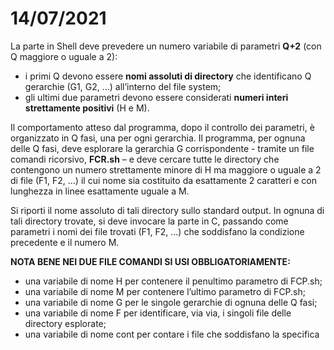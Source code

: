 # 14/07/2021

La parte in Shell deve prevedere un numero variabile di parametri **Q+2** (con Q maggiore o uguale a 2): 
- i primi Q devono essere **nomi assoluti di directory** che identificano Q gerarchie (G1, G2, …) all’interno del file system;
- gli ultimi due parametri devono essere considerati **numeri interi strettamente positivi** (H e M). 

Il comportamento atteso dal programma, dopo il controllo dei parametri, è organizzato in Q fasi, una per ogni
gerarchia.
Il programma, per ognuna delle Q fasi, deve esplorare la gerarchia G corrispondente - tramite un file comandi
ricorsivo, **FCR.sh** – e deve cercare tutte le directory che contengono un numero strettamente minore di H ma
maggiore o uguale a 2 di file (F1, F2, ...) il cui nome sia costituito da esattamente 2 caratteri e con lunghezza in
linee esattamente uguale a M. 

Si riporti il nome assoluto di tali directory sullo standard output. In ognuna di tali
directory trovate, si deve invocare la parte in C, passando come parametri i nomi dei file trovati (F1, F2, ...) che
soddisfano la condizione precedente e il numero M.

**NOTA BENE NEI DUE FILE COMANDI SI USI OBBLIGATORIAMENTE:**
- una variabile di nome H per contenere il penultimo parametro di FCP.sh;
- una variabile di nome M per contenere l’ultimo parametro di FCP.sh;
- una variabile di nome G per le singole gerarchie di ognuna delle Q fasi;
- una variabile di nome F per identificare, via via, i singoli file delle directory esplorate;
- una variabile di nome cont per contare i file che soddisfano la specifica
